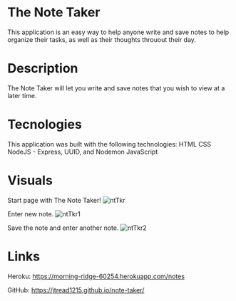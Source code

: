 # The Note Taker
This application is an easy way to help anyone write and save notes to help organize their tasks, as well as their thoughts throuout their day.

# Description
The Note Taker will let you write and save notes that you wish to view at a later time.

# Tecnologies
This application was built with the following technologies:
  HTML
  CSS
  NodeJS - Express, UUID, and Nodemon
  JavaScript
  
# Visuals
Start page with The Note Taker!
![ntTkr](https://user-images.githubusercontent.com/77247419/123185683-759d6700-d464-11eb-9cbc-a4cbba7bbd0d.JPG)

Enter new note.
![ntTkr1](https://user-images.githubusercontent.com/77247419/123185704-85b54680-d464-11eb-908f-b06af18ed352.JPG)

Save the note and enter another note.
![ntTkr2](https://user-images.githubusercontent.com/77247419/123185724-92399f00-d464-11eb-82fc-9941ed4a942c.JPG)

# Links
Heroku: https://morning-ridge-60254.herokuapp.com/notes

GitHub: https://jtread1215.github.io/note-taker/


